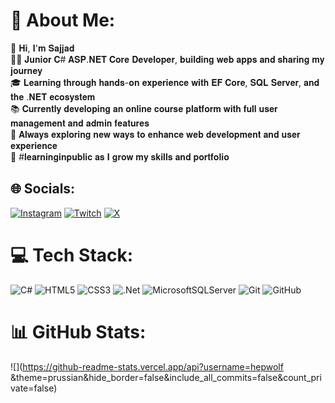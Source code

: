 # 💫 About Me:
💫 𝐇𝐢, 𝐈'𝐦 𝐒𝐚𝐣𝐣𝐚𝐝<br>👨‍💻 𝐉𝐮𝐧𝐢𝐨𝐫 𝐂# 𝐀𝐒𝐏.𝐍𝐄𝐓 𝐂𝐨𝐫𝐞 𝐃𝐞𝐯𝐞𝐥𝐨𝐩𝐞𝐫, 𝐛𝐮𝐢𝐥𝐝𝐢𝐧𝐠 𝐰𝐞𝐛 𝐚𝐩𝐩𝐬 𝐚𝐧𝐝 𝐬𝐡𝐚𝐫𝐢𝐧𝐠 𝐦𝐲 𝐣𝐨𝐮𝐫𝐧𝐞𝐲<br>🎓 𝐋𝐞𝐚𝐫𝐧𝐢𝐧𝐠 𝐭𝐡𝐫𝐨𝐮𝐠𝐡 𝐡𝐚𝐧𝐝𝐬-𝐨𝐧 𝐞𝐱𝐩𝐞𝐫𝐢𝐞𝐧𝐜𝐞 𝐰𝐢𝐭𝐡 𝐄𝐅 𝐂𝐨𝐫𝐞, 𝐒𝐐𝐋 𝐒𝐞𝐫𝐯𝐞𝐫, 𝐚𝐧𝐝 𝐭𝐡𝐞 .𝐍𝐄𝐓 𝐞𝐜𝐨𝐬𝐲𝐬𝐭𝐞𝐦<br>📚 𝐂𝐮𝐫𝐫𝐞𝐧𝐭𝐥𝐲 𝐝𝐞𝐯𝐞𝐥𝐨𝐩𝐢𝐧𝐠 𝐚𝐧 𝐨𝐧𝐥𝐢𝐧𝐞 𝐜𝐨𝐮𝐫𝐬𝐞 𝐩𝐥𝐚𝐭𝐟𝐨𝐫𝐦 𝐰𝐢𝐭𝐡 𝐟𝐮𝐥𝐥 𝐮𝐬𝐞𝐫 𝐦𝐚𝐧𝐚𝐠𝐞𝐦𝐞𝐧𝐭 𝐚𝐧𝐝 𝐚𝐝𝐦𝐢𝐧 𝐟𝐞𝐚𝐭𝐮𝐫𝐞𝐬<br>🚀 𝐀𝐥𝐰𝐚𝐲𝐬 𝐞𝐱𝐩𝐥𝐨𝐫𝐢𝐧𝐠 𝐧𝐞𝐰 𝐰𝐚𝐲𝐬 𝐭𝐨 𝐞𝐧𝐡𝐚𝐧𝐜𝐞 𝐰𝐞𝐛 𝐝𝐞𝐯𝐞𝐥𝐨𝐩𝐦𝐞𝐧𝐭 𝐚𝐧𝐝 𝐮𝐬𝐞𝐫 𝐞𝐱𝐩𝐞𝐫𝐢𝐞𝐧𝐜𝐞<br>🌱 #𝐥𝐞𝐚𝐫𝐧𝐢𝐧𝐠𝐢𝐧𝐩𝐮𝐛𝐥𝐢𝐜 𝐚𝐬 𝐈 𝐠𝐫𝐨𝐰 𝐦𝐲 𝐬𝐤𝐢𝐥𝐥𝐬 𝐚𝐧𝐝 𝐩𝐨𝐫𝐭𝐟𝐨𝐥𝐢𝐨


## 🌐 Socials:
[![Instagram](https://img.shields.io/badge/Instagram-%23E4405F.svg?logo=Instagram&logoColor=white)](https://instagram.com/hepwolf) [![Twitch](https://img.shields.io/badge/Twitch-%239146FF.svg?logo=Twitch&logoColor=white)](https://twitch.tv/hepwolf) [![X](https://img.shields.io/badge/X-black.svg?logo=X&logoColor=white)](https://x.com/HepWolf11) 

# 💻 Tech Stack:
![C#](https://img.shields.io/badge/c%23-%23239120.svg?style=for-the-badge&logo=csharp&logoColor=white) ![HTML5](https://img.shields.io/badge/html5-%23E34F26.svg?style=for-the-badge&logo=html5&logoColor=white) ![CSS3](https://img.shields.io/badge/css3-%231572B6.svg?style=for-the-badge&logo=css3&logoColor=white) ![.Net](https://img.shields.io/badge/.NET-5C2D91?style=for-the-badge&logo=.net&logoColor=white) ![MicrosoftSQLServer](https://img.shields.io/badge/Microsoft%20SQL%20Server-CC2927?style=for-the-badge&logo=microsoft%20sql%20server&logoColor=white) ![Git](https://img.shields.io/badge/git-%23F05033.svg?style=for-the-badge&logo=git&logoColor=white) ![GitHub](https://img.shields.io/badge/github-%23121011.svg?style=for-the-badge&logo=github&logoColor=white)
# 📊 GitHub Stats:
![](https://github-readme-stats.vercel.app/api?username=hepwolf &theme=prussian&hide_border=false&include_all_commits=false&count_private=false)<br/>

